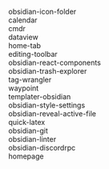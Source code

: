 obsidian-icon-folder  
calendar  
cmdr  
dataview  
home-tab  
editing-toolbar  
obsidian-react-components  
obsidian-trash-explorer  
tag-wrangler  
waypoint  
templater-obsidian  
obsidian-style-settings  
obsidian-reveal-active-file  
quick-latex  
obsidian-git  
obsidian-linter  
obsidian-discordrpc  
homepage